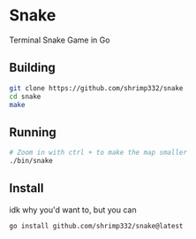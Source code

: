 # Snake
Terminal Snake Game in Go

## Building
```sh
git clone https://github.com/shrimp332/snake
cd snake
make
```
## Running
```sh
# Zoom in with ctrl + to make the map smaller
./bin/snake 
```
## Install
idk why you'd want to, but you can
```sh
go install github.com/shrimp332/snake@latest
```
